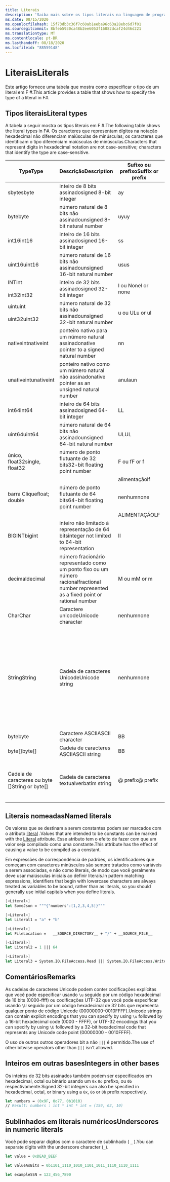 ```yaml
---
title: Literais
description: 'Saiba mais sobre os tipos literais na linguagem de programação F #.'
ms.date: 08/15/2020
ms.openlocfilehash: 15f73db3c36f7c60ab1eeba96c63a28ebc6d7f01
ms.sourcegitcommit: 8bfeb5930ca48b2ee6053f16082dcaf24d46d221
ms.translationtype: MT
ms.contentlocale: pt-BR
ms.lasthandoff: 08/18/2020
ms.locfileid: "88559148"
---
```

# <a name="literals"></a><span data-ttu-id="aa9d1-103">Literais</span><span class="sxs-lookup"><span data-stu-id="aa9d1-103">Literals</span></span>

<span data-ttu-id="aa9d1-104">Este artigo fornece uma tabela que mostra como especificar o tipo de um literal em F #.</span><span class="sxs-lookup"><span data-stu-id="aa9d1-104">This article provides a table that shows how to specify the type of a literal in F#.</span></span>

## <a name="literal-types"></a><span data-ttu-id="aa9d1-105"> Tipos literais</span><span class="sxs-lookup"><span data-stu-id="aa9d1-105">Literal types</span></span>

<span data-ttu-id="aa9d1-106">A tabela a seguir mostra os tipos literais em F #.</span><span class="sxs-lookup"><span data-stu-id="aa9d1-106">The following table shows the literal types in F#.</span></span> <span data-ttu-id="aa9d1-107">Os caracteres que representam dígitos na notação hexadecimal não diferenciam maiúsculas de minúsculas; os caracteres que identificam o tipo diferenciam maiúsculas de minúsculas.</span><span class="sxs-lookup"><span data-stu-id="aa9d1-107">Characters that represent digits in hexadecimal notation are not case-sensitive; characters that identify the type are case-sensitive.</span></span>

|<span data-ttu-id="aa9d1-108">Type</span><span class="sxs-lookup"><span data-stu-id="aa9d1-108">Type</span></span>|<span data-ttu-id="aa9d1-109">Descrição</span><span class="sxs-lookup"><span data-stu-id="aa9d1-109">Description</span></span>|<span data-ttu-id="aa9d1-110">Sufixo ou prefixo</span><span class="sxs-lookup"><span data-stu-id="aa9d1-110">Suffix or prefix</span></span>|<span data-ttu-id="aa9d1-111">Exemplos</span><span class="sxs-lookup"><span data-stu-id="aa9d1-111">Examples</span></span>|
|----|-----------|----------------|--------|
|<span data-ttu-id="aa9d1-112">sbyte</span><span class="sxs-lookup"><span data-stu-id="aa9d1-112">sbyte</span></span>|<span data-ttu-id="aa9d1-113">inteiro de 8 bits assinado</span><span class="sxs-lookup"><span data-stu-id="aa9d1-113">signed 8-bit integer</span></span>|<span data-ttu-id="aa9d1-114">a</span><span class="sxs-lookup"><span data-stu-id="aa9d1-114">y</span></span>|`86y`<br /><br />`0b00000101y`|
|<span data-ttu-id="aa9d1-115">byte</span><span class="sxs-lookup"><span data-stu-id="aa9d1-115">byte</span></span>|<span data-ttu-id="aa9d1-116">número natural de 8 bits não assinado</span><span class="sxs-lookup"><span data-stu-id="aa9d1-116">unsigned 8-bit natural number</span></span>|<span data-ttu-id="aa9d1-117">uy</span><span class="sxs-lookup"><span data-stu-id="aa9d1-117">uy</span></span>|`86uy`<br /><br />`0b00000101uy`|
|<span data-ttu-id="aa9d1-118">int16</span><span class="sxs-lookup"><span data-stu-id="aa9d1-118">int16</span></span>|<span data-ttu-id="aa9d1-119">inteiro de 16 bits assinado</span><span class="sxs-lookup"><span data-stu-id="aa9d1-119">signed 16-bit integer</span></span>|<span data-ttu-id="aa9d1-120">s</span><span class="sxs-lookup"><span data-stu-id="aa9d1-120">s</span></span>|`86s`|
|<span data-ttu-id="aa9d1-121">uint16</span><span class="sxs-lookup"><span data-stu-id="aa9d1-121">uint16</span></span>|<span data-ttu-id="aa9d1-122">número natural de 16 bits não assinado</span><span class="sxs-lookup"><span data-stu-id="aa9d1-122">unsigned 16-bit natural number</span></span>|<span data-ttu-id="aa9d1-123">us</span><span class="sxs-lookup"><span data-stu-id="aa9d1-123">us</span></span>|`86us`|
|<span data-ttu-id="aa9d1-124">INT</span><span class="sxs-lookup"><span data-stu-id="aa9d1-124">int</span></span><br /><br /><span data-ttu-id="aa9d1-125">int32</span><span class="sxs-lookup"><span data-stu-id="aa9d1-125">int32</span></span>|<span data-ttu-id="aa9d1-126">inteiro de 32 bits assinado</span><span class="sxs-lookup"><span data-stu-id="aa9d1-126">signed 32-bit integer</span></span>|<span data-ttu-id="aa9d1-127">l ou None</span><span class="sxs-lookup"><span data-stu-id="aa9d1-127">l or none</span></span>|`86`<br /><br />`86l`|
|<span data-ttu-id="aa9d1-128">uint</span><span class="sxs-lookup"><span data-stu-id="aa9d1-128">uint</span></span><br /><br /><span data-ttu-id="aa9d1-129">uint32</span><span class="sxs-lookup"><span data-stu-id="aa9d1-129">uint32</span></span>|<span data-ttu-id="aa9d1-130">número natural de 32 bits não assinado</span><span class="sxs-lookup"><span data-stu-id="aa9d1-130">unsigned 32-bit natural number</span></span>|<span data-ttu-id="aa9d1-131">u ou UL</span><span class="sxs-lookup"><span data-stu-id="aa9d1-131">u or ul</span></span>|`86u`<br /><br />`86ul`|
|<span data-ttu-id="aa9d1-132">nativeint</span><span class="sxs-lookup"><span data-stu-id="aa9d1-132">nativeint</span></span>|<span data-ttu-id="aa9d1-133">ponteiro nativo para um número natural assinado</span><span class="sxs-lookup"><span data-stu-id="aa9d1-133">native pointer to a signed natural number</span></span>|<span data-ttu-id="aa9d1-134">n</span><span class="sxs-lookup"><span data-stu-id="aa9d1-134">n</span></span>|`123n`|
|<span data-ttu-id="aa9d1-135">unativeint</span><span class="sxs-lookup"><span data-stu-id="aa9d1-135">unativeint</span></span>|<span data-ttu-id="aa9d1-136">ponteiro nativo como um número natural não assinado</span><span class="sxs-lookup"><span data-stu-id="aa9d1-136">native pointer as an unsigned natural number</span></span>|<span data-ttu-id="aa9d1-137">anula</span><span class="sxs-lookup"><span data-stu-id="aa9d1-137">un</span></span>|`0x00002D3Fun`|
|<span data-ttu-id="aa9d1-138">int64</span><span class="sxs-lookup"><span data-stu-id="aa9d1-138">int64</span></span>|<span data-ttu-id="aa9d1-139">inteiro de 64 bits assinado</span><span class="sxs-lookup"><span data-stu-id="aa9d1-139">signed 64-bit integer</span></span>|<span data-ttu-id="aa9d1-140">L</span><span class="sxs-lookup"><span data-stu-id="aa9d1-140">L</span></span>|`86L`|
|<span data-ttu-id="aa9d1-141">uint64</span><span class="sxs-lookup"><span data-stu-id="aa9d1-141">uint64</span></span>|<span data-ttu-id="aa9d1-142">número natural de 64 bits não assinado</span><span class="sxs-lookup"><span data-stu-id="aa9d1-142">unsigned 64-bit natural number</span></span>|<span data-ttu-id="aa9d1-143">UL</span><span class="sxs-lookup"><span data-stu-id="aa9d1-143">UL</span></span>|`86UL`|
|<span data-ttu-id="aa9d1-144">único, float32</span><span class="sxs-lookup"><span data-stu-id="aa9d1-144">single, float32</span></span>|<span data-ttu-id="aa9d1-145">número de ponto flutuante de 32 bits</span><span class="sxs-lookup"><span data-stu-id="aa9d1-145">32-bit floating point number</span></span>|<span data-ttu-id="aa9d1-146">F ou f</span><span class="sxs-lookup"><span data-stu-id="aa9d1-146">F or f</span></span>|<span data-ttu-id="aa9d1-147">`4.14F` ou `4.14f`</span><span class="sxs-lookup"><span data-stu-id="aa9d1-147">`4.14F` or `4.14f`</span></span>|
|||<span data-ttu-id="aa9d1-148">alimentação</span><span class="sxs-lookup"><span data-stu-id="aa9d1-148">lf</span></span>|`0x00000000lf`|
|<span data-ttu-id="aa9d1-149">barra Clique</span><span class="sxs-lookup"><span data-stu-id="aa9d1-149">float; double</span></span>|<span data-ttu-id="aa9d1-150">número de ponto flutuante de 64 bits</span><span class="sxs-lookup"><span data-stu-id="aa9d1-150">64-bit floating point number</span></span>|<span data-ttu-id="aa9d1-151">nenhum</span><span class="sxs-lookup"><span data-stu-id="aa9d1-151">none</span></span>|<span data-ttu-id="aa9d1-152">`4.14` ou `2.3E+32` ou `2.3e+32`</span><span class="sxs-lookup"><span data-stu-id="aa9d1-152">`4.14` or `2.3E+32` or `2.3e+32`</span></span>|
|||<span data-ttu-id="aa9d1-153">ALIMENTAÇÃO</span><span class="sxs-lookup"><span data-stu-id="aa9d1-153">LF</span></span>|`0x0000000000000000LF`|
|<span data-ttu-id="aa9d1-154">BIGINT</span><span class="sxs-lookup"><span data-stu-id="aa9d1-154">bigint</span></span>|<span data-ttu-id="aa9d1-155">inteiro não limitado à representação de 64 bits</span><span class="sxs-lookup"><span data-stu-id="aa9d1-155">integer not limited to 64-bit representation</span></span>|<span data-ttu-id="aa9d1-156">I</span><span class="sxs-lookup"><span data-stu-id="aa9d1-156">I</span></span>|`9999999999999999999999999999I`|
|<span data-ttu-id="aa9d1-157">decimal</span><span class="sxs-lookup"><span data-stu-id="aa9d1-157">decimal</span></span>|<span data-ttu-id="aa9d1-158">número fracionário representado como um ponto fixo ou um número racional</span><span class="sxs-lookup"><span data-stu-id="aa9d1-158">fractional number represented as a fixed point or rational number</span></span>|<span data-ttu-id="aa9d1-159">M ou m</span><span class="sxs-lookup"><span data-stu-id="aa9d1-159">M or m</span></span>|<span data-ttu-id="aa9d1-160">`0.7833M` ou `0.7833m`</span><span class="sxs-lookup"><span data-stu-id="aa9d1-160">`0.7833M` or `0.7833m`</span></span>|
|<span data-ttu-id="aa9d1-161">Char</span><span class="sxs-lookup"><span data-stu-id="aa9d1-161">Char</span></span>|<span data-ttu-id="aa9d1-162">Caractere unicode</span><span class="sxs-lookup"><span data-stu-id="aa9d1-162">Unicode character</span></span>|<span data-ttu-id="aa9d1-163">nenhum</span><span class="sxs-lookup"><span data-stu-id="aa9d1-163">none</span></span>|<span data-ttu-id="aa9d1-164">`'a'` ou `'\u0061'`</span><span class="sxs-lookup"><span data-stu-id="aa9d1-164">`'a'` or `'\u0061'`</span></span>|
|<span data-ttu-id="aa9d1-165">String</span><span class="sxs-lookup"><span data-stu-id="aa9d1-165">String</span></span>|<span data-ttu-id="aa9d1-166">Cadeia de caracteres Unicode</span><span class="sxs-lookup"><span data-stu-id="aa9d1-166">Unicode string</span></span>|<span data-ttu-id="aa9d1-167">nenhum</span><span class="sxs-lookup"><span data-stu-id="aa9d1-167">none</span></span>|`"text\n"`<br /><br /><span data-ttu-id="aa9d1-168">ou</span><span class="sxs-lookup"><span data-stu-id="aa9d1-168">or</span></span><br /><br />`@"c:\filename"`<br /><br /><span data-ttu-id="aa9d1-169">ou</span><span class="sxs-lookup"><span data-stu-id="aa9d1-169">or</span></span><br /><br />`"""<book title="Paradise Lost">"""`<br /><br /><span data-ttu-id="aa9d1-170">ou</span><span class="sxs-lookup"><span data-stu-id="aa9d1-170">or</span></span><br /><br />`"string1" + "string2"`<br /><br /><span data-ttu-id="aa9d1-171">Consulte também [cadeias de caracteres](Strings.md).</span><span class="sxs-lookup"><span data-stu-id="aa9d1-171">See also [Strings](Strings.md).</span></span>|
|<span data-ttu-id="aa9d1-172">byte</span><span class="sxs-lookup"><span data-stu-id="aa9d1-172">byte</span></span>|<span data-ttu-id="aa9d1-173">Caractere ASCII</span><span class="sxs-lookup"><span data-stu-id="aa9d1-173">ASCII character</span></span>|<span data-ttu-id="aa9d1-174">B</span><span class="sxs-lookup"><span data-stu-id="aa9d1-174">B</span></span>|`'a'B`|
|<span data-ttu-id="aa9d1-175">byte[]</span><span class="sxs-lookup"><span data-stu-id="aa9d1-175">byte[]</span></span>|<span data-ttu-id="aa9d1-176">Cadeia de caracteres ASCII</span><span class="sxs-lookup"><span data-stu-id="aa9d1-176">ASCII string</span></span>|<span data-ttu-id="aa9d1-177">B</span><span class="sxs-lookup"><span data-stu-id="aa9d1-177">B</span></span>|`"text"B`|
|<span data-ttu-id="aa9d1-178">Cadeia de caracteres ou byte []</span><span class="sxs-lookup"><span data-stu-id="aa9d1-178">String or byte[]</span></span>|<span data-ttu-id="aa9d1-179">Cadeia de caracteres textual</span><span class="sxs-lookup"><span data-stu-id="aa9d1-179">verbatim string</span></span>|<span data-ttu-id="aa9d1-180">@ prefix</span><span class="sxs-lookup"><span data-stu-id="aa9d1-180">@ prefix</span></span>|<span data-ttu-id="aa9d1-181">`@"\\server\share"` Unicode</span><span class="sxs-lookup"><span data-stu-id="aa9d1-181">`@"\\server\share"` (Unicode)</span></span><br /><br /><span data-ttu-id="aa9d1-182">`@"\\server\share"B` LOCALIZADOS</span><span class="sxs-lookup"><span data-stu-id="aa9d1-182">`@"\\server\share"B` (ASCII)</span></span>|

## <a name="named-literals"></a><span data-ttu-id="aa9d1-183">Literais nomeadas</span><span class="sxs-lookup"><span data-stu-id="aa9d1-183">Named literals</span></span>

<span data-ttu-id="aa9d1-184">Os valores que se destinam a serem constantes podem ser marcados com o atributo [literal](https://fsharp.github.io/fsharp-core-docs/reference/fsharp-core-literalattribute.html) .</span><span class="sxs-lookup"><span data-stu-id="aa9d1-184">Values that are intended to be constants can be marked with the [Literal](https://fsharp.github.io/fsharp-core-docs/reference/fsharp-core-literalattribute.html) attribute.</span></span> <span data-ttu-id="aa9d1-185">Esse atributo tem o efeito de fazer com que um valor seja compilado como uma constante.</span><span class="sxs-lookup"><span data-stu-id="aa9d1-185">This attribute has the effect of causing a value to be compiled as a constant.</span></span>

<span data-ttu-id="aa9d1-186">Em expressões de correspondência de padrões, os identificadores que começam com caracteres minúsculos são sempre tratados como variáveis a serem associadas, e não como literais, de modo que você geralmente deve usar maiúsculas iniciais ao definir literais.</span><span class="sxs-lookup"><span data-stu-id="aa9d1-186">In pattern matching expressions, identifiers that begin with lowercase characters are always treated as variables to be bound, rather than as literals, so you should generally use initial capitals when you define literals.</span></span>

```fsharp
[<Literal>]
let SomeJson = """{"numbers":[1,2,3,4,5]}"""

[<Literal>]
let Literal1 = "a" + "b"

[<Literal>]
let FileLocation =   __SOURCE_DIRECTORY__ + "/" + __SOURCE_FILE__

[<Literal>]
let Literal2 = 1 ||| 64

[<Literal>]
let Literal3 = System.IO.FileAccess.Read ||| System.IO.FileAccess.Write
```

## <a name="remarks"></a><span data-ttu-id="aa9d1-187">Comentários</span><span class="sxs-lookup"><span data-stu-id="aa9d1-187">Remarks</span></span>

<span data-ttu-id="aa9d1-188">As cadeias de caracteres Unicode podem conter codificações explícitas que você pode especificar usando `\u` seguido por um código hexadecimal de 16 bits (0000-ffff) ou codificações UTF-32 que você pode especificar usando `\U` seguido por um código hexadecimal de 32 bits que representa qualquer ponto de código Unicode (00000000-0010FFFF).</span><span class="sxs-lookup"><span data-stu-id="aa9d1-188">Unicode strings can contain explicit encodings that you can specify by using `\u` followed by a 16-bit hexadecimal code (0000 - FFFF), or UTF-32 encodings that you can specify by using `\U` followed by a 32-bit hexadecimal code that represents any Unicode code point (00000000 - 0010FFFF).</span></span>

<span data-ttu-id="aa9d1-189">O uso de outros outros operadores bit a não `|||` é permitido.</span><span class="sxs-lookup"><span data-stu-id="aa9d1-189">The use of other bitwise operators other than `|||` isn't allowed.</span></span>

## <a name="integers-in-other-bases"></a><span data-ttu-id="aa9d1-190">Inteiros em outras bases</span><span class="sxs-lookup"><span data-stu-id="aa9d1-190">Integers in other bases</span></span>

<span data-ttu-id="aa9d1-191">Os inteiros de 32 bits assinados também podem ser especificados em hexadecimal, octal ou binário usando um `0x` `0o` prefixo, ou `0b` respectivamente.</span><span class="sxs-lookup"><span data-stu-id="aa9d1-191">Signed 32-bit integers can also be specified in hexadecimal, octal, or binary using a `0x`, `0o` or `0b` prefix respectively.</span></span>

```fsharp
let numbers = (0x9F, 0o77, 0b1010)
// Result: numbers : int * int * int = (159, 63, 10)
```

## <a name="underscores-in-numeric-literals"></a><span data-ttu-id="aa9d1-192">Sublinhados em literais numéricos</span><span class="sxs-lookup"><span data-stu-id="aa9d1-192">Underscores in numeric literals</span></span>

<span data-ttu-id="aa9d1-193">Você pode separar dígitos com o caractere de sublinhado ( `_` ).</span><span class="sxs-lookup"><span data-stu-id="aa9d1-193">You can separate digits with the underscore character (`_`).</span></span>

```fsharp
let value = 0xDEAD_BEEF

let valueAsBits = 0b1101_1110_1010_1101_1011_1110_1110_1111

let exampleSSN = 123_456_7890
```

